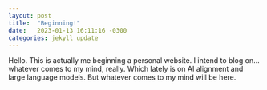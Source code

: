 ```yaml
---
layout: post
title:  "Beginning!"
date:   2023-01-13 16:11:16 -0300
categories: jekyll update
---
```


Hello. This is actually me beginning a personal website. I intend to blog on... whatever comes to my mind, really. Which lately is on AI alignment
and large language models. But whatever comes to my mind will be here.
